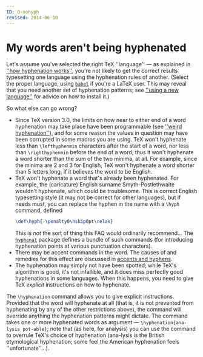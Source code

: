 ```yaml
---
ID: Q-nohyph
revised: 2014-06-10
---
```

# My words aren't being hyphenated

Let's assume you've selected the right TeX ''language''&nbsp;&mdash; as
explained in [''how hyphenation works''](./FAQ-hyphen.html),
you're not likely to get the correct results typesetting one language
using the hyphenation rules of another.  (Select the proper language,
using [`babel`](https://ctan.org/pkg/babel) if you're a LaTeX user.  This may reveal that
you need another set of hyphenation patterns; see
[''using a new language''](./FAQ-newlang.html) for advice on how
to install it.)

So what else can go wrong?
  

-  Since TeX version&nbsp;3.0, the limits on how near to either end
    of a word hyphenation may take place have been programmable (see
    [''weird hyphenation''](./FAQ-weirdhyphen.html)), and for some
    reason the values in question may have been corrupted in some macros
    you are using.  TeX won't hyphenate less than `\lefthyphenmin`
    characters after the start of a word, nor less than
    `\righthyphenmin` before the end of a word; thus it won't
    hyphenate a word shorter than the sum of the two minima, at all.
    For example, since the minima are 2 and 3 for English, TeX won't
    hyphenate a word shorter than 5 letters long, if it believes the
    word to be English.
-  TeX won't hyphenate a word that's already been hyphenated.
    For example, the (caricature) English surname Smyth-Postlethwaite
    wouldn't hyphenate, which could be troublesome.  This is correct
    English typesetting style (it may not be correct for other
    languages), but if needs must, you can replace the hyphen in the
    name with a `\hyph` command, defined
    ```latex
    \def\hyph{-\penalty0\hskip0pt\relax}
    ```
    This is _not_ the sort of thing this FAQ would
    ordinarily recommend&hellip; The [`hyphenat`](https://ctan.org/pkg/hyphenat) package defines a
    bundle of such commands (for introducing hyphenation points at
    various punctuation characters).
-  There may be accent commands in the word.  The causes of and
    remedies for this effect are discussed in 
    [accents and hyphens](./FAQ-hyphenaccents.html).
-  The hyphenation may simply not have been spotted; while TeX's
    algorithm is good, it's not infallible, and it does miss perfectly
    good hyphenations in some languages.  When this happens, you need to
    give TeX _explicit_ instructions on how to hyphenate.

The `\hyphenation` command allows you to give explicit instructions.
Provided that the word will hyphenate at all (that is, it is not
prevented from hyphenating by any of the other restrictions above),
the command will override anything the hyphenation patterns might
dictate.  The command takes one or more hyphenated words as
argument&nbsp;&mdash; `\hyphenation{ana-lysis pot-able}`; note that
(as here, for analysis) you can use the command to overrule TeX's
choice of hyphenation (ana-lysis is the British etymological
hyphenation; some feel the American hyphenation feels
''unfortunate''&hellip;).

